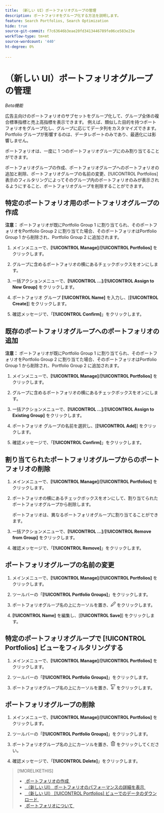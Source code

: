 ```yaml
---
title: （新しい UI）ポートフォリオグループの管理
description: ポートフォリオをグループ化する方法を説明します。
feature: Search Portfolios, Search Optimization
hide: true
source-git-commit: f7c63646b3eae20fd3413446789fe06ce583e23e
workflow-type: tm+mt
source-wordcount: '440'
ht-degree: 0%

---
```


# （新しい UI）ポートフォリオグループの管理

*Beta機能*

広告主向けのポートフォリオのサブセットをグループ化して、グループ全体の複合標準指標と売上高指標を表示できます。 例えば、類似した目的を持つポートフォリオをグループ化し、グループに応じてデータ列をカスタマイズできます。 Portfolio グループが影響するのは、データレポートのみであり、最適化には影響しません。

ポートフォリオは、一度に 1 つのポートフォリオグループにのみ割り当てることができます。

ポートフォリオグループの作成、ポートフォリオグループへのポートフォリオの追加と削除、ポートフォリオグループの名前の変更、[!UICONTROL Portfolios] 表示のフィルタリングによってそのグループ内のポートフォリオのみが表示されるようにすること、ポートフォリオグループを削除することができます。

## 特定のポートフォリオ用のポートフォリオグループの作成

**注意：** ポートフォリオが既にPortfolio Group 1 に割り当てられ、そのポートフォリオをPortfolio Group 2 に割り当てた場合、そのポートフォリオはPortfolio Group 1 から削除され、Portfolio Group 2 に追加されます。

1. メインメニューで、**[!UICONTROL Manage]**/**[!UICONTROL Portfolios]** をクリックします。

1. グループに含めるポートフォリオの横にあるチェックボックスをオンにします。

1. 一括アクションメニューで、**[!UICONTROL ...]**/**[!UICONTROL Assign to New Group]** をクリックします。

1. ポートフォリオ グループ **[!UICONTROL Name]** を入力し、[**[!UICONTROL Create]**] をクリックします。

1. 確認メッセージで、「**[!UICONTROL Confirm]**」をクリックします。

## 既存のポートフォリオグループへのポートフォリオの追加

**注意：** ポートフォリオが既にPortfolio Group 1 に割り当てられ、そのポートフォリオをPortfolio Group 2 に割り当てた場合、そのポートフォリオはPortfolio Group 1 から削除され、Portfolio Group 2 に追加されます。

1. メインメニューで、**[!UICONTROL Manage]**/**[!UICONTROL Portfolios]** をクリックします。

1. グループに含めるポートフォリオの横にあるチェックボックスをオンにします。

1. 一括アクションメニューで、**[!UICONTROL ...]**/**[!UICONTROL Assign to Existing Group]** をクリックします。

1. ポートフォリオ グループの名前を選択し、[**[!UICONTROL Add]**] をクリックします。

1. 確認メッセージで、「**[!UICONTROL Confirm]**」をクリックします。

## 割り当てられたポートフォリオグループからのポートフォリオの削除

1. メインメニューで、**[!UICONTROL Manage]**/**[!UICONTROL Portfolios]** をクリックします。

1. ポートフォリオの横にあるチェックボックスをオンにして、割り当てられたポートフォリオグループから削除します。

   ポートフォリオは、異なるポートフォリオグループに割り当てることができます。

1. 一括アクションメニューで、**[!UICONTROL ...]**/**[!UICONTROL Remove from Group]** をクリックします。

1. 確認メッセージで、「**[!UICONTROL Remove]**」をクリックします。

## ポートフォリオグループの名前の変更

1. メインメニューで、**[!UICONTROL Manage]**/**[!UICONTROL Portfolios]** をクリックします。

1. ツールバーの「**[!UICONTROL Portfolio Groups]**」をクリックします。

1. ポートフォリオグループ名の上にカーソルを置き、![Portfolioグループの名前を変更 &#x200B;](/help/search-social-commerce/assets/edit-new.png "Portfolioグループの名前を変更 ") をクリックします。

1. **[!UICONTROL Name]** を編集し、[**[!UICONTROL Save]**] をクリックします。

## 特定のポートフォリオグループで [!UICONTROL Portfolios] ビューをフィルタリングする

1. メインメニューで、**[!UICONTROL Manage]**/**[!UICONTROL Portfolios]** をクリックします。

1. ツールバーの「**[!UICONTROL Portfolio Groups]**」をクリックします。

1. ポートフォリオグループ名の上にカーソルを置き、![Portfolio グループでフィルター &#x200B;](/help/search-social-commerce/assets/filter-new.png "Portfolio グループでフィルター ") をクリックします。

## ポートフォリオグループの削除

1. メインメニューで、**[!UICONTROL Manage]**/**[!UICONTROL Portfolios]** をクリックします。

1. ツールバーの「**[!UICONTROL Portfolio Groups]**」をクリックします。

1. ポートフォリオグループ名の上にカーソルを置き、![Portfolioグループを削除 &#x200B;](/help/search-social-commerce/assets/delete-new.png "Portfolioグループを削除 ") をクリックしてください。

1. 確認メッセージで、「**[!UICONTROL Delete]**」をクリックします。

>[!MORELIKETHIS]
>
>* [&#x200B; ポートフォリオの作成 &#x200B;](portfolio-create.md)
>* [&#x200B; （新しい UI） ポートフォリオのパフォーマンスの詳細を表示 &#x200B;](portfolio-details.md)
>* [&#x200B; （新しい UI） [!UICONTROL Portfolios] ビューでのデータのダウンロード &#x200B;](portfolio-view-report.md)
>* [&#x200B; ポートフォリオについて &#x200B;](portfolio-about.md)
